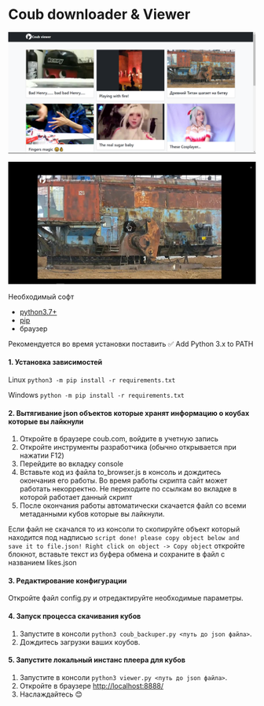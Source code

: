 # Coub downloader & Viewer

![Screenshot](demo_images/1.PNG)

![Screenshot](demo_images/2.PNG)


Необходимый софт
* [python3.7+](https://www.python.org/downloads/)
* [pip](https://pythonru.com/baza-znanij/ustanovka-pip-dlja-python-i-bazovye-komandy)
* браузер

Рекомендуется во время установки поставить ✅ Add Python 3.x to PATH


#### 1. Установка зависимостей

Linux `python3 -m pip install -r requirements.txt`

Windows `python -m pip install -r requirements.txt`

#### 2. Вытягивание json объектов которые хранят информацию о коубах которые вы лайкнули

1. Откройте в браузере coub.com, войдите в учетную запись
2. Откройте инструменты разработчика (обычно открывается при нажатии F12)
3. Перейдите во вкладку console
4. Вставьте код из файла to_browser.js в консоль и дождитесь окончания его работы. Во время
работы скрипта сайт может работать некорректно. Не переходите по ссылкам во вкладке в 
которой работает данный скрипт
5. После окончания работы автоматически скачается файл со всеми метаданными кубов которые вы лайкнули.

Если файл не скачался то из консоли то скопируйте объект который находится под надписью 
`script done! please copy object below and save it to file.json! Right click on object -> Copy object`
откройте блокнот, вставьте текст из буфера обмена и сохраните в файл с названием likes.json

#### 3. Редактирование конфигурации

Откройте файл config.py и отредактируйте необходимые параметры.

#### 4. Запуск процесса скачивания кубов

1. Запустите в консоли `python3 coub_backuper.py <путь до json файла>`.
2. Дождитесь загрузки ваших коубов.

#### 5. Запустите локальный инстанс плеера для кубов

1. Запустите в консоли `python3 viewer.py <путь до json файла>`.
2. Откройте в браузере [http://localhost:8888/](http://localhost:8888/)
3. Наслаждайтесь 😊
